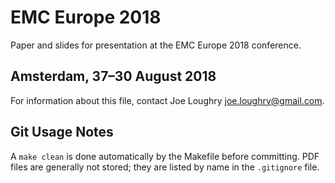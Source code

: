 # EMC Europe 2018

Paper and slides for presentation at the EMC Europe 2018 conference.

## Amsterdam, 37&ndash;30 August 2018

For information about this file, contact Joe Loughry
[joe.loughry@gmail.com](mailto:joe.loughry@gmail.com).

## Git Usage Notes

A `make clean` is done automatically by the Makefile before committing. PDF
files are generally not stored; they are listed by name in the `.gitignore`
file.


